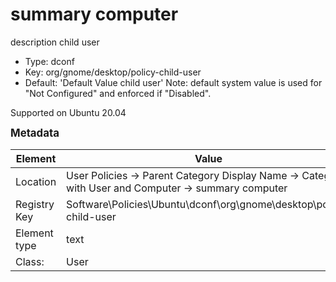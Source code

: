 # summary computer

description child user

- Type: dconf
- Key: org/gnome/desktop/policy-child-user
- Default: 'Default Value child user'
  Note: default system value is used for "Not Configured" and enforced if "Disabled".

Supported on Ubuntu 20.04



<span style="font-size: larger;">**Metadata**</span>

| Element      | Value            |
| ---          | ---              |
| Location     | User Policies -> Parent Category Display Name -> Category with User and Computer -> summary computer    |
| Registry Key | Software\Policies\Ubuntu\dconf\org\gnome\desktop\policy-child-user         |
| Element type | text |
| Class:       | User       |
